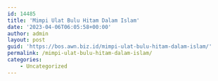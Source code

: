 ```yaml
---
id: 14485
title: 'Mimpi Ulat Bulu Hitam Dalam Islam'
date: '2023-04-06T06:05:58+00:00'
author: admin
layout: post
guid: 'https://bos.awn.biz.id/mimpi-ulat-bulu-hitam-dalam-islam/'
permalink: /mimpi-ulat-bulu-hitam-dalam-islam/
categories:
    - Uncategorized
---
```


